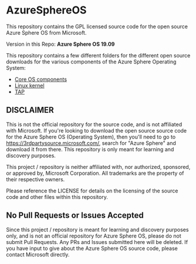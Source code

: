 # AzureSphereOS

This repository contains the GPL licensed source code for the open source Azure Sphere OS from Microsoft.

Version in this Repo: **Azure Sphere OS 19.09**

This repository contains a few different folders for the different open source downloads for the various components of the Azure Sphere Operating System:

- [Core OS components](/Core-OS-components)
- [Linux kernel](Linux-kernel)
- [TAP](/TAP)

## DISCLAIMER

This is not the official repository for the source code, and is not affiliated with Microsoft. If you're looking to download the open source source code for the Azure Sphere OS (Operating System), then you'll need to go to <https://3rdpartysource.microsoft.com/>, search for "Azure Sphere" and download it from there. This repository is only meant for learning and discovery purposes.

This project / repository is neither affiliated with, nor authorized, sponsored, or approved by, Microsoft Corporation. All trademarks are the property of their respective owners.

Please reference the LICENSE for details on the licensing of the source code and other files within this repository.

## No Pull Requests or Issues Accepted

Since this project / repository is meant for learning and discovery purposes only, and is not an official repository for Azure Sphere OS, please do not submit Pull Requests. Any PRs and Issues submitted here will be deleted. If you have input to give about the Azure Sphere OS source code, please contact Microsoft directly.
